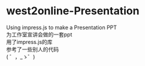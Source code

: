 # west2online-Presentation<br>
Using impress.js to make a Presentation PPT<br>
为工作室宣讲会做的一套ppt <br>
用了impress.js的库<br>
参考了一些别人的代码<br>
( ゜，_ゝ゜) 
